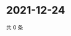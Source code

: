 # 2021-12-24

共 0 条

<!-- BEGIN WEIBO -->
<!-- 最后更新时间 Fri Dec 24 2021 06:00:45 GMT+0800 (China Standard Time) -->

<!-- END WEIBO -->
